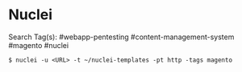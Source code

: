 # Nuclei

Search Tag(s): #webapp-pentesting #content-management-system #magento #nuclei

```
$ nuclei -u <URL> -t ~/nuclei-templates -pt http -tags magento
```